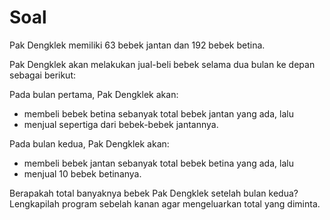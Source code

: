 # Soal
Pak Dengklek memiliki 63 bebek jantan dan  192 bebek betina.

Pak Dengklek akan melakukan jual-beli bebek selama dua bulan ke depan sebagai berikut:

Pada bulan pertama, Pak Dengklek akan:
- membeli bebek betina sebanyak total bebek jantan yang ada, lalu
- menjual sepertiga dari bebek-bebek jantannya.

Pada bulan kedua, Pak Dengklek akan:
- membeli bebek jantan sebanyak total bebek betina yang ada, lalu
- menjual 10 bebek betinanya.

Berapakah total banyaknya bebek Pak Dengklek setelah bulan kedua? Lengkapilah program sebelah kanan agar mengeluarkan total yang diminta.